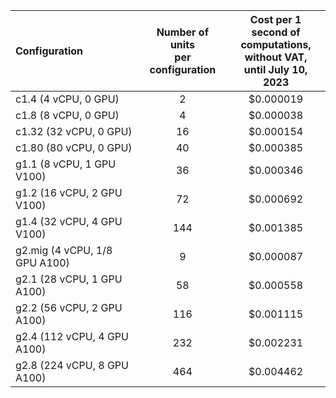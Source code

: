 | Configuration | Number of units <br>per configuration |  Cost per 1 second of <br>computations, <br>without VAT, <br>until July 10, 2023 | 
|:---|:---:|:---:|
| c1.4 (4 vCPU, 0 GPU) | 2 | $0.000019 | 
| c1.8 (8 vCPU, 0 GPU) | 4 | $0.000038 | 
| c1.32 (32 vCPU, 0 GPU) | 16 | $0.000154 |
| c1.80 (80 vCPU, 0 GPU) | 40 | $0.000385 |
| g1.1 (8 vCPU, 1 GPU V100) | 36 | $0.000346 |
| g1.2 (16 vCPU, 2 GPU V100) | 72 | $0.000692 |
| g1.4 (32 vCPU, 4 GPU V100) | 144 | $0.001385 |
| g2.mig (4 vCPU, 1/8 GPU A100) | 9 | $0.000087 |
| g2.1 (28 vCPU, 1 GPU A100) | 58 | $0.000558 |
| g2.2 (56 vCPU, 2 GPU A100) | 116 | $0.001115 |
| g2.4 (112 vCPU, 4 GPU A100) | 232 | $0.002231 |
| g2.8 (224 vCPU, 8 GPU A100) | 464 | $0.004462 |